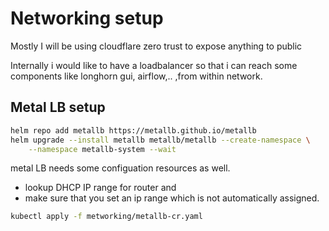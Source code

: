 # Networking setup

Mostly I will be using cloudflare zero trust to expose anything to public

Internally i would like to have a loadbalancer so that i can reach some components like longhorn gui, airflow,.. ,from within network.

## Metal LB setup

```bash
helm repo add metallb https://metallb.github.io/metallb
helm upgrade --install metallb metallb/metallb --create-namespace \
    --namespace metallb-system --wait
```


metal LB needs some configuation resources as well. 
- lookup DHCP IP range for router and 
- make sure that you set an ip range which is not automatically assigned.


```bash
kubectl apply -f metworking/metallb-cr.yaml
```